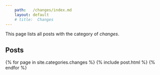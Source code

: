 ```yaml
---
    path:   /changes/index.md 
    layout: default  
    # title:  Changes  
---
```


This page lists all posts with the category of _changes_.

<section>

<h2 id="posts">Posts</h2>

{% for page in site.categories.changes %}
  {% include post.html %}
{% endfor %}
</section>